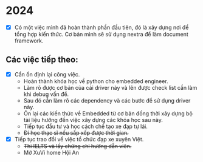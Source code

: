 # 2024

- [x] Có một việc mình đã hoàn thành phần đầu tiên, đó là xây dựng nơi để tổng hợp kiến thức. Cơ bản mình sẽ sử dụng nextra để làm document framework.

## Các việc tiếp theo:

- [x] Cần ổn định lại công việc.
  - Hoàn thành khóa học về python cho embedded engineer.
  - Làm rõ được cơ bản của cái driver này và lên được check list cần làm khi debug vấn đề.
  - Sau đó cần làm rõ các dependency và các bước để sử dụng driver này.
  - Ôn lại các kiến thức về Embedded từ cơ bản đồng thời xây dựng bộ tài liệu hướng đến việc xây dựng các khóa học sau này.
  - Tiếp tục đầu tư và học cách chế tạo xe đạp tự lái.
  - ~~Đi học thạc sĩ nếu sắp xếp được thời gian.~~
- [x] Tiếp tục trao đổi về việc tổ chức đạp xe xuyên Việt.
  - ~~Thi IELTS và lấy chứng chỉ hướng dẫn viên.~~
  - Mở XuVi home Hội An
